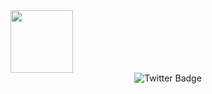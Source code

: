   <img src="https://media.giphy.com/media/M9gbBd9nbDrOTu1Mqx/giphy.gif" width="100"/>
<div id="header" align="center">
<div id="badges"
 <img src="https://img.shields.io/badge/YouTube-red?style=for-the-badge&logo=youtube&logoColor=white" alt="Youtube Badge"/>
 <img src="https://img.shields.io/badge/Twitter-blue?style=for-the-badge&logo=twitter&logoColor=white" alt="Twitter Badge"/>
</div>
